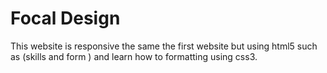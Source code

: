 # Focal Design
This website is responsive the same the first website but using html5 such as (skills and form ) and learn
how to formatting using css3.
